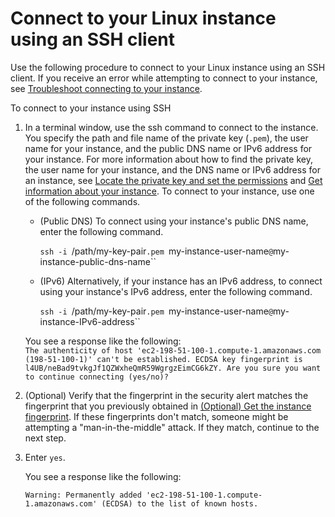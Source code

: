 # Connect to your Linux instance using an SSH client
Use the following procedure to connect to your Linux instance using an SSH client. If you receive an error while attempting to connect to your instance, see [Troubleshoot connecting to your instance](https://docs.aws.amazon.com/AWSEC2/latest/UserGuide/TroubleshootingInstancesConnecting.html).

To connect to your instance using SSH

1.  In a terminal window, use the ssh command to connect to the instance. You specify the path and file name of the private key (`.pem`), the user name for your instance, and the public DNS name or IPv6 address for your instance. For more information about how to find the private key, the user name for your instance, and the DNS name or IPv6 address for an instance, see [Locate the private key and set the permissions](https://docs.aws.amazon.com/AWSEC2/latest/UserGuide/connection-prereqs.html#connection-prereqs-private-key) and [Get information about your instance](https://docs.aws.amazon.com/AWSEC2/latest/UserGuide/connection-prereqs.html#connection-prereqs-get-info-about-instance). To connect to your instance, use one of the following commands.

    -   (Public DNS) To connect using your instance's public DNS name, enter the following command.

        `ssh -i `/path/my-key-pair`.pem `my-instance-user-name`@`my-instance-public-dns-name``

    -   (IPv6) Alternatively, if your instance has an IPv6 address, to connect using your instance's IPv6 address, enter the following command.

        `ssh -i `/path/my-key-pair`.pem `my-instance-user-name`@`my-instance-IPv6-address``

    You see a response like the following:  
`The authenticity of host 'ec2-198-51-100-1.compute-1.amazonaws.com (198-51-100-1)' can't be established.
    ECDSA key fingerprint is l4UB/neBad9tvkgJf1QZWxheQmR59WgrgzEimCG6kZY.
    Are you sure you want to continue connecting (yes/no)?`

2.  (Optional) Verify that the fingerprint in the security alert matches the fingerprint that you previously obtained in [(Optional) Get the instance fingerprint](https://docs.aws.amazon.com/AWSEC2/latest/UserGuide/connection-prereqs.html#connection-prereqs-fingerprint). If these fingerprints don't match, someone might be attempting a "man-in-the-middle" attack. If they match, continue to the next step.

3.  Enter `yes`.

    You see a response like the following:

    `Warning: Permanently added 'ec2-198-51-100-1.compute-1.amazonaws.com' (ECDSA) to the list of known hosts.`

